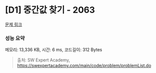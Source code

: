 # [D1] 중간값 찾기 - 2063 

[문제 링크](https://swexpertacademy.com/main/code/problem/problemDetail.do?contestProbId=AV5QPsXKA2UDFAUq) 

### 성능 요약

메모리: 13,336 KB, 시간: 6 ms, 코드길이: 312 Bytes



> 출처: SW Expert Academy, https://swexpertacademy.com/main/code/problem/problemList.do